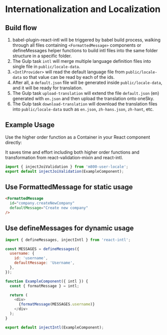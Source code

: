 # Internationalization and Localization

## Build flow

1. babel-plugin-react-intl will be triggered by babel build process,
walking through all files containing `<FormattedMessage>` components
or defineMessages helper functions to build intl files into the same folder structure in a specific folder.
2. The Gulp task `intl` will merge multiple language definition files into single file in `public/locale-data`.
3. `<IntlProvider>` will read the default language file from `public/locale-data` so that value can be read by each of the ids.
4. After all, a `default.json` file will be generated inside `public/locale-data`, and it will be ready for translation.
5. The Gulp task `upload-translation` will extend the file `default.json` (en) generated with `en.json` and then upload the translation onto oneSky.
6. The Gulp task `download-translation` will download the translation files into `public/locale-data` such as `en.json`,  `zh-hans.json`, `zh-hant`, etc.

## Example Usage

Use the higher order function as a Container in your React component directly:

It saves time and effort including both higher order functions
and transformation from react-validation-mixin and react-intl.

```javascript
import { injectJoiValidation } from 'm800-user-locale';
export default injectJoiValidation(ExampleComponent);
```

## Use FormattedMessage for static usage

```html
<FormattedMessage
  id="company.createNewCompany"
  defaultMessage="Create new company"
/>
```

## Use defineMessages for dynamic usage

```javascript
import { defineMessages, injectIntl } from 'react-intl';

const MESSAGES = defineMessages({
  username: {
    id: 'username',
    defaultMessage: 'Username',
  },
});

function ExampleComponent({ intl }) {
  const { formatMessage } = intl;

  return (
    <div>
      {formatMessage(MESSAGES.username)}
    </div>
  );
}

export default injectIntl(ExampleComponent);
```
